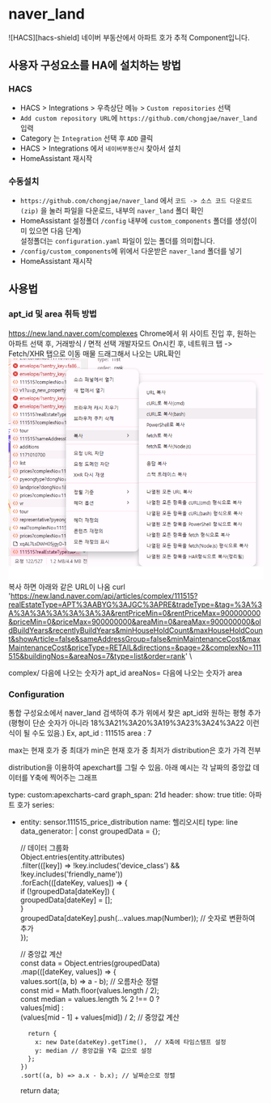 # naver_land
![HACS][hacs-shield]
네이버 부동산에서 아파트 호가 추적 Component입니다.

## 사용자 구성요소를 HA에 설치하는 방법
### HACS
- HACS > Integrations > 우측상단 메뉴 > `Custom repositories` 선택
- `Add custom repository URL`에 `https://github.com/chongjae/naver_land` 입력
- Category 는 `Integration` 선택 후 `ADD` 클릭
- HACS > Integrations 에서 `네이버부동산시` 찾아서 설치
- HomeAssistant 재시작

### 수동설치
- `https://github.com/chongjae/naver_land` 에서 `코드 -> 소스 코드 다운로드(zip)` 을 눌러 파일을 다운로드, 내부의 `naver_land` 폴더 확인
- HomeAssistant 설정폴더 `/config` 내부에 `custom_components` 폴더를 생성(이미 있으면 다음 단계)<br/>설정폴더는 `configuration.yaml` 파일이 있는 폴더를 의미합니다.
- `/config/custom_components`에 위에서 다운받은 `naver_land` 폴더를 넣기
- HomeAssistant 재시작


## 사용법
### apt_id 및 area 취득 방법
https://new.land.naver.com/complexes
Chrome에서 위 사이트 진입 후, 원하는 아파트 선택 후, 거래방식 / 면적 선택
개발자모드 On시킨 후, 네트워크 탭 -> Fetch/XHR 탭으로 이동
매물 드래그해서 나오는 URL확인
<img src="https://github.com/chongjae/naver_land/blob/master/images/get_id.png?raw=true" title="Get APT Id" alt="Get APT Id" />
복사 하면 아래와 같은 URL이 나옴
curl 'https://new.land.naver.com/api/articles/complex/111515?realEstateType=APT%3AABYG%3AJGC%3APRE&tradeType=&tag=%3A%3A%3A%3A%3A%3A%3A%3A&rentPriceMin=0&rentPriceMax=900000000&priceMin=0&priceMax=900000000&areaMin=0&areaMax=900000000&oldBuildYears&recentlyBuildYears&minHouseHoldCount&maxHouseHoldCount&showArticle=false&sameAddressGroup=false&minMaintenanceCost&maxMaintenanceCost&priceType=RETAIL&directions=&page=2&complexNo=111515&buildingNos=&areaNos=7&type=list&order=rank' \

complex/ 다음에 나오는 숫자가 apt_id
areaNos= 다음에 나오는 숫자가 area

### Configuration
통합 구성요소에서 naver_land 검색하여 추가
위에서 찾은 apt_id와 원하는 평형 추가(평형이 단순 숫자가 아니라 18%3A21%3A20%3A19%3A23%3A24%3A22 이런식이 될 수도 있음.)
Ex,
apt_id : 111515
area : 7

max는 현재 호가 중 최대가
min은 현재 호가 중 최저가
distribution은 호가 가격 전부

distribution을 이용하여 apexchart를 그릴 수 있음.
아래 예시는 각 날짜의 중앙값 데이터를 Y축에 찍어주는 그래프

type: custom:apexcharts-card
graph_span: 21d
header:
  show: true
  title: 아파트 호가
series:
  - entity: sensor.111515_price_distribution
    name: 헬리오시티
    type: line
    data_generator: |
      const groupedData = {};  

      // 데이터 그룹화  
      Object.entries(entity.attributes)  
        .filter(([key]) => !key.includes('device_class') && !key.includes('friendly_name'))  
        .forEach(([dateKey, values]) => {  
          if (!groupedData[dateKey]) {  
            groupedData[dateKey] = [];  
          }  
          groupedData[dateKey].push(...values.map(Number)); // 숫자로 변환하여 추가  
        });  

      // 중앙값 계산  
      const data = Object.entries(groupedData)  
        .map(([dateKey, values]) => {  
          values.sort((a, b) => a - b); // 오름차순 정렬  
          const mid = Math.floor(values.length / 2);  
          const median = values.length % 2 !== 0 ?   
            values[mid] :   
            (values[mid - 1] + values[mid]) / 2; // 중앙값 계산  

          return {  
            x: new Date(dateKey).getTime(),  // X축에 타임스탬프 설정  
            y: median // 중앙값을 Y축 값으로 설정  
          };  
        })  
        .sort((a, b) => a.x - b.x); // 날짜순으로 정렬  

      return data;  
